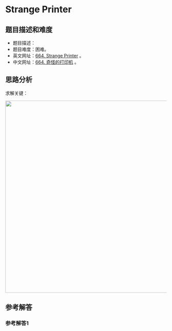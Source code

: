 # Strange Printer

## 题目描述和难度
+ 题目描述：
+ 题目难度：困难。
+ 英文网址：[664. Strange Printer](https://leetcode.com/problems/strange-printer/description/)  。
+ 中文网址：[664. 奇怪的打印机](https://leetcode-cn.com/problems/strange-printer/description/)  。
## 思路分析
求解关键：

<img src="https://liweiwei1419.github.io/images/leetcode-solution/" width="600">

## 参考解答
### 参考解答1

```java

```